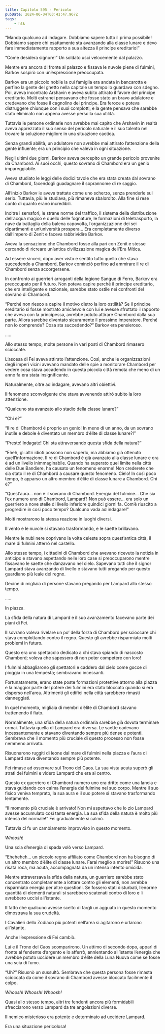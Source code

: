 ```yaml
---
title: Capitolo 595 - Pericolo
pubDate: 2024-06-04T03:41:47.967Z
tags:
    - htk
---
```


“Manda qualcuno ad indagare. Dobbiamo sapere tutto il prima possibile! Dobbiamo sapere chi esattamente sta avanzando alla classe lunare e devo fare immediatamente rapporto a sua altezza il principe ereditario!”

“Come desidera signore!” Un soldato uscì velocemente dal palazzo.

Mentre era ancora di fronte al palazzo e fissava le nuvole piene di fulmini, Barkov sospirò con un’espressione preoccupata.

Barkov era un piccolo nobile la cui famiglia era andata in bancarotta e perfino la gente del ghetto nella capitale un tempo lo guardava con sdegno. Poi, aveva incontrato Arshavin e aveva subito attirato il favore del principe ereditario. Molti estranei pensavano che fosse stato un bravo adulatore e credevano che fosse il cagnolino del principe. Era feroce e poteva distruggere chiunque con i suoi complotti, e la gente pensava che sarebbe stato eliminato non appena avesse perso la sua utilità.

Tuttavia le persone ordinarie non avrebbe mai capito che Arshavin in realtà aveva apprezzato il suo senso del pericolo naturale e il suo talento nel trovare la soluzione migliore in una situazione caotica.

Senza grandi abilità, un adulatore non avrebbe mai attirato l’attenzione della gente influente; era un principìo che valeva in ogni situazione.

Negli ultimi due giorni, Barkov aveva percepito un grande pericolo provenire da Chambord. Ai suoi occhi, questo sovrano di Chambord era un genio impareggiabile.

Aveva studiato le leggi delle dodici tavole che era stata creata dal sovrano di Chambord, facendogli guadagnare il soprannome di re saggio.

All’inizio Barkov le aveva trattate come uno scherzo, senza prenderle sul serio. Tuttavia, più le studiava, più rimaneva sbalordito. Alla fine si rese conto di quanto erano incredibili.

Inoltre i semafori, le strane norme del traffico, il sistema della distribuzione dell’acqua magico e quello delle fognature, le formazioni di teletrasporto, la nave da battaglia della balena capovolta, l’organizzazione dei sei dipartimenti e un’università prospera… Era completamente diverso dall’impero di Zenit e faceva rabbrividire Barkov.

Aveva la sensazione che Chambord fosse alla pari con Zenit e stesse cercando di ricreare un’antica civilizzazione magica dell’Era Mítica.

Ad essere sinceri, dopo aver visto e sentito tutto quello che stava succedendo a Chambord, Barkov cominciò perfino ad ammirare il re di Chambord senza accorgersene.

In confronto ai guerrieri arroganti della legione Sangue di Ferro, Barkov era preoccupato per il futuro. Non poteva capire perché il principe ereditario, che era intelligente e razionale, sarebbe stato ostile nei confronti del sovrano di Chambord.

“Perché non riesco a capire il motivo dietro la loro ostilità? Se il principe ereditario si fosse mostrato amichevole con lui e avesse sfruttato il rapporto che aveva con la principessa, avrebbe potuto attirare Chambord dalla sua parte. Allora sarebbe diventato sicuramente il prossimo imperatore. Perché non lo comprende? Cosa sta succedendo?” Barkov era pensieroso.

…..

Allo stesso tempo, molte persone in vari posti di Chambord rimasero scioccate.

L’ascesa di Fei aveva attirato l’attenzione. Così, anche le organizzazioni degli imperi vicini avevano mandato delle spie a monitorare Chambord per vedere cosa stava accadendo in questa piccola città remota che meno di un anno fa era stata insignificante.

Naturalmente, oltre ad indagare, avevano altri obiettivi.

Il fenomeno sconvolgente che stava avvenendo attirò subito la loro attenzione.

“Qualcuno sta avanzato allo stadio della classe lunare?”

“Chi è?”

“Il re di Chambord è proprio un genio! In meno di un anno, da un sovrano inutile e debole è diventato un membro d’élite di classe lunare?!”

“Presto! Indagate! Chi sta attraversando questa sfida della natura?”

“Eheh, gli altri idioti possono non saperlo, ma abbiamo già ottenuto quell’informazione. Il re di Chambord è già avanzato alla classe lunare e ora è ad un livello inimmaginabile. Quando ha superato quel limite nella città delle Due Bandiere, ha causato un fenomeno enorme! Non crederete che sia stato il re di Chambord a causare questo fenomeno. Cielo! In così poco tempo, è apparso un altro membro d’élite di classe lunare a Chambord. Chi è?”

“Quest’aura… non è il sovrano di Chambord. Energia del fulmine… Che sia l’ex numero uno di Chambord, Lampard? Non può essere… era solo un guerriero a nove stelle di livello inferiore quindici giorni fa. Com’è riuscito a progredire in così poco tempo? Qualcuno vada ad indagare!”

Molti mostrarono la stessa reazione in luoghi diversi.

Il vento e le nuvole si stavano trasformando, e le saette brillavano.

Mentre le nubi nere coprivano la volta celeste sopra quest’antica città, il mare di fulmini atterrò nel castello.

Allo stesso tempo, i cittadini di Chambord che avevano ricevuto la notizia in anticipo e stavano aspettando nelle loro case si preoccuparono mentre fissavano le saette che danzavano nel cielo. Sapevano tutti che il signor Lampard stava avanzando di livello e stavano tutti pregando per questo guardiano più leale del regno.

Decine di migliaia di persone stavano pregando per Lampard allo stesso tempo.

…..

In piazza.

La sfida della natura di Lampard e il suo avanzamento facevano parte dei piani di Fei.

Il sovrano voleva rivelare un po’ della forza di Chambord per scioccare chi stava complottando contro il regno. Questo gli avrebbe risparmiato molti problemi in futuro.

Questo era uno spettacolo dedicato a chi stava spiando di nascosto Chambord; voleva che sapessero di non poter competere con loro!

I fulmini abbagliarono gli spettatori e caddero dal cielo come gocce di pioggia in una tempesta; sembravano incessanti.

Fortunatamente, erano state poste formazioni protettive attorno alla piazza e la maggior parte del potere dei fulmini era stato bloccato quando si era disperso nell’area. Altrimenti gli edifici nella città sarebbero rimasti danneggiati.

In quel momento, migliaia di membri d’élite di Chambord stavano trattenendo il fiato.

Normalmente, una sfida della natura ordinaria sarebbe già dovuta terminare ormai. Tuttavia quella di Lampard era diversa. Le saette cadevano incessantemente e stavano diventando sempre più dense e potenti. Sembrava che il momento più cruciale di questo processo non fosse nemmeno arrivato.

Risuonarono ruggiti di leone dal mare di fulmini nella piazza e l’aura di Lampard stava diventando sempre più potente.

Fei rimase ad osservare sul Trono del Caos. La sua vista acuta superò gli strati dei fulmini e videro Lampard che era al centro.

Questo ex guerriero di Chambord numero uno era dritto come una lancia e stava guidando con calma l’energia del fulmine nel suo corpo. Mentre il suo fisico veniva temprato, la sua aura e il suo potere si stavano trasformando lentamente.

“Il momento più cruciale è arrivato! Non mi aspettavo che lo zio Lampard avesse accumulato così tanta energia. La sua sfida della natura è molto più intensa del normale!” Fei gradualmente si calmò.

Tuttavia ci fu un cambiamento improvviso in questo momento.

<em>Whoosh!</em>

Una scia d’energia di spada volò verso Lampard.

“Eheheheh… un piccolo regno affiliato come Chambord non ha bisogno di un altro membro d’élite di classe lunare. Farai meglio a morire!” Risuonò una risata roca, ma acuta, accompagnata da un intenso intento omicida.

Mentre attraversava la sfida della natura, un guerriero sarebbe stato concentrato completamente a lottare contro gli elementi, non avrebbe risparmiato energia per altre questioni. Se fossero stati disturbati, l’enorme quantità di elementi naturali si sarebbero scatenati contro di loro e li avrebbero uccisi all'istante.

Il fatto che qualcuno avesse scelto di fargli un agguato in questo momento dimostrava la sua crudeltà.

I Cavalieri dello Zodiaco più potenti nell’area si agitarono e urlarono all’istante.

Anche l’espressione di Fei cambiò.

Lui e il Trono del Caos scomparirono. Un attimo di secondo dopo, apparì di fronte al fendente d’argento e lo afferrò, annientando all’istante l’energia che avrebbe potuto uccidere un membro d’élite della Luna Nuova come se fosse una scia di fumo.

“Uh?” Risuonò un sussultò. Sembrava che questa persona fosse rimasta scioccata da come il sovrano di Chambord avesse bloccato facilmente il colpo.

<em>Whoosh! Whoosh! Whoosh!</em>

Quasi allo stesso tempo, altri tre fendenti ancora più formidabili sfrecciarono verso Lampard da tre angolazioni diverse.

Il nemico misterioso era potente e determinato ad uccidere Lampard.

Era una situazione pericolosa!



